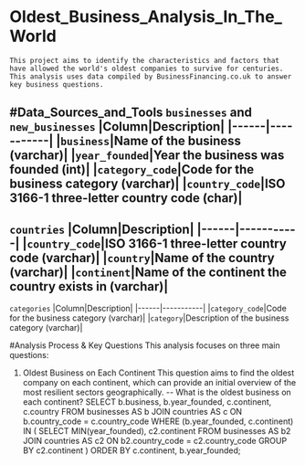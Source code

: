 # Oldest_Business_Analysis_In_The_World
    This project aims to identify the characteristics and factors that have allowed the world's oldest companies to survive for centuries. This analysis uses data compiled by BusinessFinancing.co.uk to answer key business questions.
    
#Data_Sources_and_Tools
`businesses` and `new_businesses`
|Column|Description|
|------|-----------|
|`business`|Name of the business (varchar)|
|`year_founded`|Year the business was founded (int)|
|`category_code`|Code for the business category (varchar)|
|`country_code`|ISO 3166-1 three-letter country code (char)|
---
`countries`
|Column|Description|
|------|-----------|
|`country_code`|ISO 3166-1 three-letter country code (varchar)|
|`country`|Name of the country (varchar)|
|`continent`|Name of the continent the country exists in (varchar)|
---
`categories`
|Column|Description|
|------|-----------|
|`category_code`|Code for the business category (varchar)|
|`category`|Description of the business category (varchar)|

#Analysis Process & Key Questions
This analysis focuses on three main questions:
  1. Oldest Business on Each Continent
     This question aims to find the oldest company on each continent, which can provide an initial overview of the most resilient sectors geographically.
-- What is the oldest business on each continent?
SELECT 
		b.business,
		b.year_founded,
		c.continent,
		c.country
FROM 
	businesses AS b
JOIN 
	countries AS c
ON b.country_code = c.country_code
WHERE
	(b.year_founded, c.continent) IN (
	SELECT 
	 MIN(year_founded),
	 c2.continent
	FROM
	 businesses AS b2
	JOIN
	 countries AS c2 
	ON b2.country_code = c2.country_code
	GROUP BY
	 c2.continent
	)
ORDER BY
	c.continent, b.year_founded;

	

